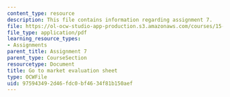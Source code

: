 ```yaml
---
content_type: resource
description: This file contains information regarding assignment 7.
file: https://ol-ocw-studio-app-production.s3.amazonaws.com/courses/15-390-new-enterprises-spring-2013/975943492d46fdc0bf4634f81b150aef_MIT15_390S13_assgn7sheet.pdf
file_type: application/pdf
learning_resource_types:
- Assignments
parent_title: Assignment 7
parent_type: CourseSection
resourcetype: Document
title: Go to market evaluation sheet
type: OCWFile
uid: 97594349-2d46-fdc0-bf46-34f81b150aef
---
```

